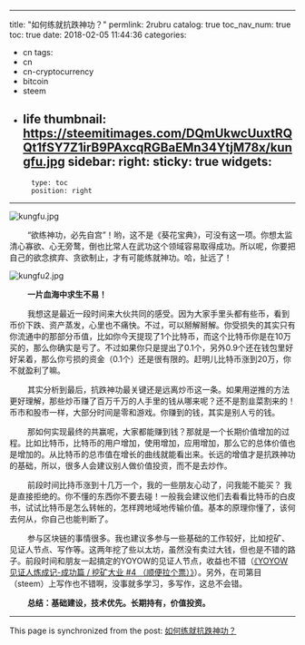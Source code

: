 
---
title: "如何练就抗跌神功？"
permlink: 2rubru
catalog: true
toc_nav_num: true
toc: true
date: 2018-02-05 11:44:36
categories:
- cn
tags:
- cn
- cn-cryptocurrency
- bitcoin
- steem
- life
thumbnail: https://steemitimages.com/DQmUkwcUuxtRQQt1fSY7Z1irB9PAxcqRGBaEMn34YtjM78x/kungfu.jpg
sidebar:
    right:
        sticky: true
widgets:
    -
        type: toc
        position: right
---


![kungfu.jpg](https://steemitimages.com/DQmUkwcUuxtRQQt1fSY7Z1irB9PAxcqRGBaEMn34YtjM78x/kungfu.jpg)

&nbsp;&nbsp;&nbsp;&nbsp;&nbsp;&nbsp;&nbsp;&nbsp;“欲练神功，必先自宫”！哟，这不是《葵花宝典》，可没有这一项。你想太监清心寡欲、心无旁鹜，倒也比常人在武功这个领域容易取得成功。所以呢，你要把自己的欲念摈弃、贪欲制止，才有可能练就神功。哈，扯远了！

![kungfu2.jpg](https://steemitimages.com/DQmWHpQH7Z36DBGFdvnw33q66L8WYWiJsm2EvbyQbtD4doM/kungfu2.jpg)

&nbsp;&nbsp;&nbsp;&nbsp;&nbsp;&nbsp;&nbsp;&nbsp;**一片血海中求生不易！**

&nbsp;&nbsp;&nbsp;&nbsp;&nbsp;&nbsp;&nbsp;&nbsp;我想这是最近一段时间来大伙共同的感受。因为大家手里头都有些币，看到币价下跌、资产蒸发，心里也不痛快。不过，可以掰解掰解。你受损失的其实只有你流通中的那部分币值，比如你今天提现了1个比特币，而这个比特币你是在10万买的，那么你确实是亏了。不过如果你只是提出了0.1个，另外0.9个还在钱包里好好呆着，那么你亏损的资金（0.1个）还是很有限的。赶明儿比特币涨到20万，你不就盈利了嘛。

&nbsp;&nbsp;&nbsp;&nbsp;&nbsp;&nbsp;&nbsp;&nbsp;其实分析到最后，抗跌神功最关键还是远离炒币这一条。如果用逆推的方法更好理解，那些炒币赚了百万千万的人手里的钱从哪来呢？还不是割韭菜割来的！币市和股市一样，大部分时间是零和游戏。你赚到的钱，其实是别人亏的钱。

&nbsp;&nbsp;&nbsp;&nbsp;&nbsp;&nbsp;&nbsp;&nbsp;那如何实现最终的共赢呢，大家都能赚到钱？那就是一个长期价值增加的过程。比如比特币，比特币的用户增加，使用增加，应用增加，那么它的总体价值也是增加的。从比特币的总市值在增长的曲线就能看出来。长远的增值才是抗跌神功的基础，所以，很多人会建议别人做价值投资，而不是去炒作。

&nbsp;&nbsp;&nbsp;&nbsp;&nbsp;&nbsp;&nbsp;&nbsp;前段时间比持币涨到十几万一个，我的一些朋友心动了，问我能不能买？ 我是直接拒绝的。你不懂的东西你不要去碰！一般我会建议他们去看看比特币的白皮书，试试比特币是怎么转帐的，怎样跨地域地传输价值。基本的原理你懂了，该何去何从，你自己也能判断了。

&nbsp;&nbsp;&nbsp;&nbsp;&nbsp;&nbsp;&nbsp;&nbsp;参与区块链的事情很多。我也建议多参与一些基础的工作较好，比如挖矿、见证人节点、写作等。这两年挖了些以太坊，虽然没有卖过大钱，但也是不错的路子。前段时间和朋友一起搞定的YOYOW的见证人节点，收益也不错（[《YOYOW见证人炼成记-成功篇 / 挖矿大业 #4 （顺便拉个票）》](https://steemit.com/cn/@lemooljiang/yoyow-4)）。另外，在司第目（steem）上写作也不错啊，没事就多学习，多写作，这总不会错。

&nbsp;&nbsp;&nbsp;&nbsp;&nbsp;&nbsp;&nbsp;&nbsp;**总结：基础建设，技术优先。长期持有，价值投资。**

- - -

This page is synchronized from the post: [如何练就抗跌神功？](https://steemit.com/@lemooljiang/2rubru)
